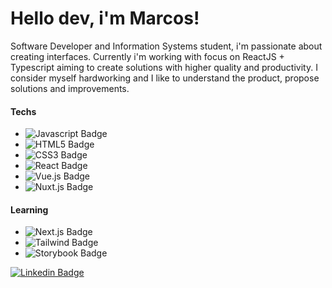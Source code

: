 # Hello dev, i'm Marcos!

Software Developer and Information Systems student, i'm passionate about creating interfaces. Currently i'm working with focus on ReactJS + Typescript aiming to create solutions with higher quality and productivity. I consider myself hardworking and I like to understand the product, propose solutions and improvements.

#### Techs
- ![Javascript Badge](https://img.shields.io/badge/JavaScript-F7DF1E?style=for-the-badge&logo=javascript&logoColor=black)
- ![HTML5 Badge](https://img.shields.io/badge/HTML-E34F26?style=for-the-badge&logo=html5&logoColor=white)
- ![CSS3 Badge](https://img.shields.io/badge/CSS-239120?&style=for-the-badge&logo=css3&logoColor=white)
- ![React Badge](https://img.shields.io/badge/React-20232A?style=for-the-badge&logo=react&logoColor=61DAFB)
- ![Vue.js Badge](https://img.shields.io/badge/-Vue.js-4FC08D?style=for-the-badge&logo=vue.js&logoColor=white)
- ![Nuxt.js Badge](https://img.shields.io/badge/-Nuxt.js-00DC82?style=for-the-badge&logo=nuxt.js&logoColor=black)

#### Learning
- ![Next.js Badge](https://img.shields.io/badge/-Next.js-000000?style=for-the-badge&logo=next.js&logoColor=white)
- ![Tailwind Badge](https://img.shields.io/badge/Tailwind_CSS-38B2AC?style=for-the-badge&logo=tailwind-css&logoColor=white)
- ![Storybook Badge](https://img.shields.io/badge/Storybook-fd79a8?style=for-the-badge&logo=storybook&logoColor=white)

[
![Linkedin Badge](https://img.shields.io/badge/-LinkedIn-blue?style=for-the-badge&logo=Linkedin&logoColor=white&link=https://www.linkedin.com/in/marcos006/)](https://www.linkedin.com/in/marcos006/)
